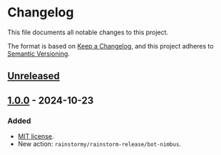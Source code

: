 # Changelog

This file documents all notable changes to this project.

The format is based on [Keep a Changelog](https://keepachangelog.com/en/1.1.0),
and this project adheres to [Semantic Versioning](https://semver.org/spec/v2.0.0.html).

## [Unreleased]

## [1.0.0] - 2024-10-23
### Added
- [MIT license](https://choosealicense.com/licenses/mit).
- New action: `rainstormy/rainstorm-release/bot-nimbus`.

[unreleased]: https://github.com/rainstormy/rainstorm-release/compare/v1.0.0...HEAD
[1.0.0]: https://github.com/rainstormy/rainstorm-release/releases/tag/v1.0.0

